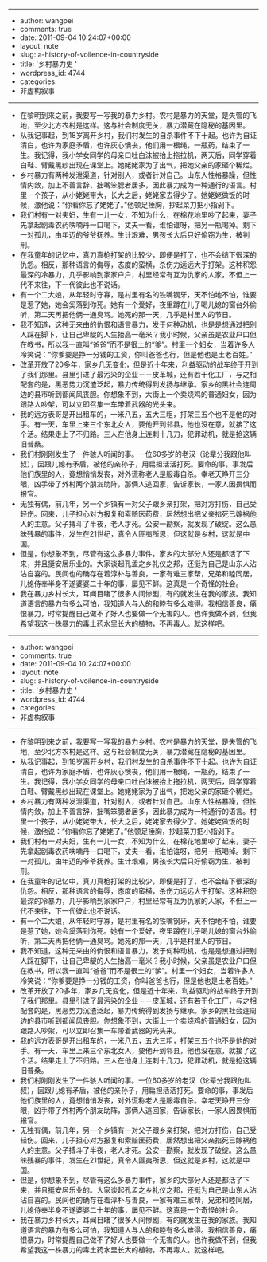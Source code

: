 - --
- author: wangpei
- comments: true
- date: 2011-09-04 10:24:07+00:00
- layout: note
- slug: a-history-of-voilence-in-countryside
- title: '乡村暴力史 '
- wordpress_id: 4744
- categories:
- 非虚构叙事
- --
- 在黎明到来之前，我要写一写我的暴力乡村。农村是暴力的天堂，是失管的飞地，至少北方农村是这样。这与社会制度无关，暴力潜藏在隐秘的基因里。
- 从我记事起，到18岁离开乡村，我们村发生的自杀事件不下十起。也许为自证清白，也许为家庭矛盾，也许灰心懊丧，他们用一根绳，一瓶药，结束了一生。我记得，我小学女同学的母亲口吐白沫被抬上拖拉机，两天后，同学穿着白鞋、臂戴黑纱出现在课堂上。她姥姥家为了出气，把她父亲的家砸个稀烂。
- 乡村暴力有两种发泄渠道，针对别人，或者针对自己。山东人性格暴躁，但性情内敛，加上不善言辞，拙嘴笨腮者居多，因此暴力成为一种通行的语言。村里一个孩子，从小姥姥带大，长大之后，姥姥家去得少了。她姥姥做饭的时候，激他说：“你看你忘了姥姥了。”他顿足捶胸，抄起菜刀把小指剁下。
- 我们村有一对夫妇，生有一儿一女，不知为什么，在棉花地里吵了起来，妻子先拿起剧毒农药呋喃丹一口喝下，丈夫一看，谁怕谁呀，把另一瓶喝掉。剩下一对孤儿，由年迈的爷爷抚养。生计艰难，男孩长大后只好偷窃为生，被判刑。
- 在我童年的记忆中，真刀真枪打架的比较少，即便是打了，也不会结下很深的仇怨。相反，那种语言的侮辱，态度的蛮横，杀伤力远远大于打架。这种积怨最深的冷暴力，几乎影响到家家户户，村里经常有互为仇家的人家，不但上一代不来往，下一代彼此也不说话。
- 有一个二大娘，从年轻时守寡，是村里有名的铁嘴钢牙，天不怕地不怕，谁要是惹了她，她会奚落到你死。她有一个爱好，夜里蹲在儿子喝儿媳的窗台外偷听，第二天再把他俩一通臭骂。她死的那一天，几乎是村里人的节日。
- 我不知道，这种无来由的仇恨和语言暴力，发于何种动机，也是是想通过把别人踩在脚下，让自己卑龊的人生抬高一毫米？我小时候，父亲虽是农业户口但在教书，所以我一直叫“爸爸”而不是很土的“爹”。村里一个妇女，当着许多人冷笑说：“你爹要是挣一分钱的工资，你叫爸爸也行，但是他也是土老百姓。”
- 改革开放了20多年，家乡几无变化，但是近十年来，利益驱动的战车终于开到了我们那里。县里引进了最污染的企业－－皮革城，还有若干化工厂，与之相配套的是，黑恶势力沉渣泛起，暴力传统得到发扬与继承。家乡的黑社会连周边的县市听到都闻风丧胆。你想象不到，大街上一个卖烧鸡的普通妇女，因为跟路人吵架，可以立即召集一车带着武器的光头来。
- 我的远方表哥是开出租车的，一米八五，五大三粗，打架三五个也不是他的对手。有一天，车里上来三个东北女人，要他开到邻县，他也没在意，就接了这个活。结果走上了不归路。三人在他身上连刺十几刀，犯罪动机，就是抢这辆旧普桑。
- 我们村刚刚发生了一件骇人听闻的事。一位60多岁的老汉（论辈分我跟他叫叔），因跟儿媳有矛盾，被他的亲孙子，用扁担活活打死。要命的事，事发后他们族里的人，竟想悄悄发丧，对外谎称老人是服毒自杀。幸老天睁开三分眼，凶手带了外村两个朋友助阵，那俩人逃回家，告诉家长，一家人因畏惧而报官。
- 无独有偶，前几年，另一个乡镇有一对父子跟乡亲打架，把对方打伤，自己受轻伤。回来，儿子担心对方报复和索赔医药费，居然想出把父亲掐死已嫁祸他人的主意。父子搏斗了半夜，老人才死。公安一勘察，就发现了破绽。这么愚昧残暴的事件，发生在21世纪，真令人匪夷所思，但这就是乡村，这就是中国。
- 但是，你想象不到，尽管有这么多暴力事件，家乡的大部分人还是都活了下来，并且挺安居乐业的。大家谈起孔孟之乡礼仪之邦，还挺为自己是山东人沾沾自喜的。民间也的确存在着淳朴与善良，一家有难三家帮，兄弟和睦同居，儿媳侍奉半身不遂婆婆二十年的事，屡见不鲜。这真是一个奇怪的社会。
- 我在暴力乡村长大，耳闻目睹了很多人间惨剧，有的就发生在我的家族。我知道语言的暴力有多么可怕，我知道人与人的和睦有多么难得。我相信善良，痛恨暴力，时常提醒自己做不了好人也要做一个无害的人。也许我做不到，但我希望我这一株暴力的毒土药水里长大的植物，不再毒人。就这样吧。
- --
- author: wangpei
- comments: true
- date: 2011-09-04 10:24:07+00:00
- layout: note
- slug: a-history-of-voilence-in-countryside
- title: '乡村暴力史 '
- wordpress_id: 4744
- categories:
- 非虚构叙事
- --
- 在黎明到来之前，我要写一写我的暴力乡村。农村是暴力的天堂，是失管的飞地，至少北方农村是这样。这与社会制度无关，暴力潜藏在隐秘的基因里。
- 从我记事起，到18岁离开乡村，我们村发生的自杀事件不下十起。也许为自证清白，也许为家庭矛盾，也许灰心懊丧，他们用一根绳，一瓶药，结束了一生。我记得，我小学女同学的母亲口吐白沫被抬上拖拉机，两天后，同学穿着白鞋、臂戴黑纱出现在课堂上。她姥姥家为了出气，把她父亲的家砸个稀烂。
- 乡村暴力有两种发泄渠道，针对别人，或者针对自己。山东人性格暴躁，但性情内敛，加上不善言辞，拙嘴笨腮者居多，因此暴力成为一种通行的语言。村里一个孩子，从小姥姥带大，长大之后，姥姥家去得少了。她姥姥做饭的时候，激他说：“你看你忘了姥姥了。”他顿足捶胸，抄起菜刀把小指剁下。
- 我们村有一对夫妇，生有一儿一女，不知为什么，在棉花地里吵了起来，妻子先拿起剧毒农药呋喃丹一口喝下，丈夫一看，谁怕谁呀，把另一瓶喝掉。剩下一对孤儿，由年迈的爷爷抚养。生计艰难，男孩长大后只好偷窃为生，被判刑。
- 在我童年的记忆中，真刀真枪打架的比较少，即便是打了，也不会结下很深的仇怨。相反，那种语言的侮辱，态度的蛮横，杀伤力远远大于打架。这种积怨最深的冷暴力，几乎影响到家家户户，村里经常有互为仇家的人家，不但上一代不来往，下一代彼此也不说话。
- 有一个二大娘，从年轻时守寡，是村里有名的铁嘴钢牙，天不怕地不怕，谁要是惹了她，她会奚落到你死。她有一个爱好，夜里蹲在儿子喝儿媳的窗台外偷听，第二天再把他俩一通臭骂。她死的那一天，几乎是村里人的节日。
- 我不知道，这种无来由的仇恨和语言暴力，发于何种动机，也是是想通过把别人踩在脚下，让自己卑龊的人生抬高一毫米？我小时候，父亲虽是农业户口但在教书，所以我一直叫“爸爸”而不是很土的“爹”。村里一个妇女，当着许多人冷笑说：“你爹要是挣一分钱的工资，你叫爸爸也行，但是他也是土老百姓。”
- 改革开放了20多年，家乡几无变化，但是近十年来，利益驱动的战车终于开到了我们那里。县里引进了最污染的企业－－皮革城，还有若干化工厂，与之相配套的是，黑恶势力沉渣泛起，暴力传统得到发扬与继承。家乡的黑社会连周边的县市听到都闻风丧胆。你想象不到，大街上一个卖烧鸡的普通妇女，因为跟路人吵架，可以立即召集一车带着武器的光头来。
- 我的远方表哥是开出租车的，一米八五，五大三粗，打架三五个也不是他的对手。有一天，车里上来三个东北女人，要他开到邻县，他也没在意，就接了这个活。结果走上了不归路。三人在他身上连刺十几刀，犯罪动机，就是抢这辆旧普桑。
- 我们村刚刚发生了一件骇人听闻的事。一位60多岁的老汉（论辈分我跟他叫叔），因跟儿媳有矛盾，被他的亲孙子，用扁担活活打死。要命的事，事发后他们族里的人，竟想悄悄发丧，对外谎称老人是服毒自杀。幸老天睁开三分眼，凶手带了外村两个朋友助阵，那俩人逃回家，告诉家长，一家人因畏惧而报官。
- 无独有偶，前几年，另一个乡镇有一对父子跟乡亲打架，把对方打伤，自己受轻伤。回来，儿子担心对方报复和索赔医药费，居然想出把父亲掐死已嫁祸他人的主意。父子搏斗了半夜，老人才死。公安一勘察，就发现了破绽。这么愚昧残暴的事件，发生在21世纪，真令人匪夷所思，但这就是乡村，这就是中国。
- 但是，你想象不到，尽管有这么多暴力事件，家乡的大部分人还是都活了下来，并且挺安居乐业的。大家谈起孔孟之乡礼仪之邦，还挺为自己是山东人沾沾自喜的。民间也的确存在着淳朴与善良，一家有难三家帮，兄弟和睦同居，儿媳侍奉半身不遂婆婆二十年的事，屡见不鲜。这真是一个奇怪的社会。
- 我在暴力乡村长大，耳闻目睹了很多人间惨剧，有的就发生在我的家族。我知道语言的暴力有多么可怕，我知道人与人的和睦有多么难得。我相信善良，痛恨暴力，时常提醒自己做不了好人也要做一个无害的人。也许我做不到，但我希望我这一株暴力的毒土药水里长大的植物，不再毒人。就这样吧。
